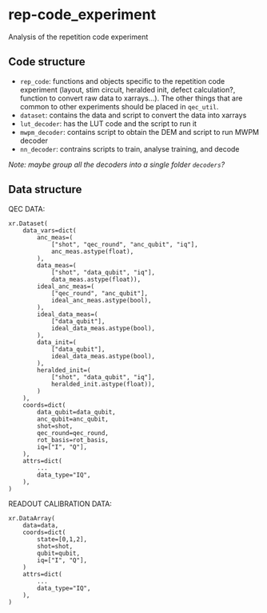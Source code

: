 # rep-code_experiment
Analysis of the repetition code experiment

## Code structure

- `rep_code`: functions and objects specific to the repetition code experiment (layout, stim circuit, heralded init, defect calculation?, function to convert raw data to xarrays...). The other things that are common to other experiments should be placed in `qec_util`. 
- `dataset`: contains the data and script to convert the data into xarrays
- `lut_decoder`: has the LUT code and the script to run it
- `mwpm_decoder`: contains script to obtain the DEM and script to run MWPM decoder
- `nn_decoder`: contrains scripts to train, analyse training, and decode 

*Note: maybe group all the decoders into a single folder `decoders`?*

## Data structure

QEC DATA:
```
xr.Dataset(
    data_vars=dict(
        anc_meas=(
            ["shot", "qec_round", "anc_qubit", "iq"],
            anc_meas.astype(float),
        ),
        data_meas=(
            ["shot", "data_qubit", "iq"], 
            data_meas.astype(float)),
        ideal_anc_meas=(
            ["qec_round", "anc_qubit"],
            ideal_anc_meas.astype(bool),
        ),
        ideal_data_meas=(
            ["data_qubit"],
            ideal_data_meas.astype(bool),
        ),
        data_init=(
            ["data_qubit"],
            ideal_data_meas.astype(bool),
        ),
        heralded_init=(
            ["shot", "data_qubit", "iq"], 
            heralded_init.astype(float)),
        )
    ),
    coords=dict(
        data_qubit=data_qubit,
        anc_qubit=anc_qubit,
        shot=shot,
        qec_round=qec_round,
        rot_basis=rot_basis,
        iq=["I", "Q"],
    ),
    attrs=dict(
        ...
        data_type="IQ",
    ),
)
```

READOUT CALIBRATION DATA:
```
xr.DataArray(
    data=data,
    coords=dict(
        state=[0,1,2],
        shot=shot,
        qubit=qubit,
        iq=["I", "Q"],
    )
    attrs=dict(
        ...
        data_type="IQ",
    ),
)
```